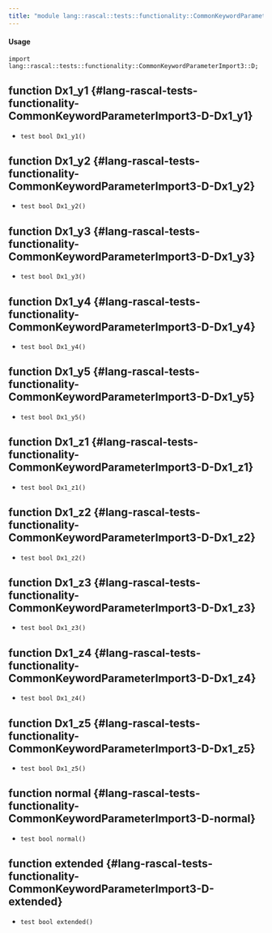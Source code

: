 ```yaml
---
title: "module lang::rascal::tests::functionality::CommonKeywordParameterImport3::D"
---
```


#### Usage

`import lang::rascal::tests::functionality::CommonKeywordParameterImport3::D;`


## function Dx1_y1 {#lang-rascal-tests-functionality-CommonKeywordParameterImport3-D-Dx1_y1}

* ``test bool Dx1_y1()``

## function Dx1_y2 {#lang-rascal-tests-functionality-CommonKeywordParameterImport3-D-Dx1_y2}

* ``test bool Dx1_y2()``

## function Dx1_y3 {#lang-rascal-tests-functionality-CommonKeywordParameterImport3-D-Dx1_y3}

* ``test bool Dx1_y3()``

## function Dx1_y4 {#lang-rascal-tests-functionality-CommonKeywordParameterImport3-D-Dx1_y4}

* ``test bool Dx1_y4()``

## function Dx1_y5 {#lang-rascal-tests-functionality-CommonKeywordParameterImport3-D-Dx1_y5}

* ``test bool Dx1_y5()``

## function Dx1_z1 {#lang-rascal-tests-functionality-CommonKeywordParameterImport3-D-Dx1_z1}

* ``test bool Dx1_z1()``

## function Dx1_z2 {#lang-rascal-tests-functionality-CommonKeywordParameterImport3-D-Dx1_z2}

* ``test bool Dx1_z2()``

## function Dx1_z3 {#lang-rascal-tests-functionality-CommonKeywordParameterImport3-D-Dx1_z3}

* ``test bool Dx1_z3()``

## function Dx1_z4 {#lang-rascal-tests-functionality-CommonKeywordParameterImport3-D-Dx1_z4}

* ``test bool Dx1_z4()``

## function Dx1_z5 {#lang-rascal-tests-functionality-CommonKeywordParameterImport3-D-Dx1_z5}

* ``test bool Dx1_z5()``

## function normal {#lang-rascal-tests-functionality-CommonKeywordParameterImport3-D-normal}

* ``test bool normal()``

## function extended {#lang-rascal-tests-functionality-CommonKeywordParameterImport3-D-extended}

* ``test bool extended()``

